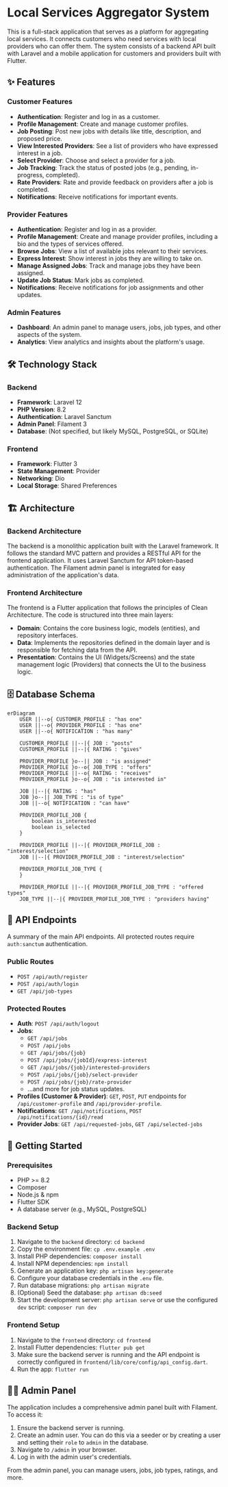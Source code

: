 # Local Services Aggregator System

This is a full-stack application that serves as a platform for aggregating local services. It connects customers who need services with local providers who can offer them. The system consists of a backend API built with Laravel and a mobile application for customers and providers built with Flutter.

## ✨ Features

### Customer Features
-   **Authentication**: Register and log in as a customer.
-   **Profile Management**: Create and manage customer profiles.
-   **Job Posting**: Post new jobs with details like title, description, and proposed price.
-   **View Interested Providers**: See a list of providers who have expressed interest in a job.
-   **Select Provider**: Choose and select a provider for a job.
-   **Job Tracking**: Track the status of posted jobs (e.g., pending, in-progress, completed).
-   **Rate Providers**: Rate and provide feedback on providers after a job is completed.
-   **Notifications**: Receive notifications for important events.

### Provider Features
-   **Authentication**: Register and log in as a provider.
-   **Profile Management**: Create and manage provider profiles, including a bio and the types of services offered.
-   **Browse Jobs**: View a list of available jobs relevant to their services.
-   **Express Interest**: Show interest in jobs they are willing to take on.
-   **Manage Assigned Jobs**: Track and manage jobs they have been assigned.
-   **Update Job Status**: Mark jobs as completed.
-   **Notifications**: Receive notifications for job assignments and other updates.

### Admin Features
-   **Dashboard**: An admin panel to manage users, jobs, job types, and other aspects of the system.
-   **Analytics**: View analytics and insights about the platform's usage.

## 🛠️ Technology Stack

### Backend
-   **Framework**: Laravel 12
-   **PHP Version**: 8.2
-   **Authentication**: Laravel Sanctum
-   **Admin Panel**: Filament 3
-   **Database**: (Not specified, but likely MySQL, PostgreSQL, or SQLite)

### Frontend
-   **Framework**: Flutter 3
-   **State Management**: Provider
-   **Networking**: Dio
-   **Local Storage**: Shared Preferences

## 🏗️ Architecture

### Backend Architecture
The backend is a monolithic application built with the Laravel framework. It follows the standard MVC pattern and provides a RESTful API for the frontend application. It uses Laravel Sanctum for API token-based authentication. The Filament admin panel is integrated for easy administration of the application's data.

### Frontend Architecture
The frontend is a Flutter application that follows the principles of Clean Architecture. The code is structured into three main layers:
-   **Domain**: Contains the core business logic, models (entities), and repository interfaces.
-   **Data**: Implements the repositories defined in the domain layer and is responsible for fetching data from the API.
-   **Presentation**: Contains the UI (Widgets/Screens) and the state management logic (Providers) that connects the UI to the business logic.

## 🗄️ Database Schema
```mermaid
erDiagram
    USER ||--o{ CUSTOMER_PROFILE : "has one"
    USER ||--o{ PROVIDER_PROFILE : "has one"
    USER ||--o{ NOTIFICATION : "has many"

    CUSTOMER_PROFILE ||--|{ JOB : "posts"
    CUSTOMER_PROFILE ||--|{ RATING : "gives"

    PROVIDER_PROFILE }o--|| JOB : "is assigned"
    PROVIDER_PROFILE }o--o{ JOB_TYPE : "offers"
    PROVIDER_PROFILE ||--o{ RATING : "receives"
    PROVIDER_PROFILE }o--o{ JOB : "is interested in"

    JOB ||--|{ RATING : "has"
    JOB }o--|| JOB_TYPE : "is of type"
    JOB ||--o{ NOTIFICATION : "can have"

    PROVIDER_PROFILE_JOB {
        boolean is_interested
        boolean is_selected
    }

    PROVIDER_PROFILE ||--|{ PROVIDER_PROFILE_JOB : "interest/selection"
    JOB ||--|{ PROVIDER_PROFILE_JOB : "interest/selection"

    PROVIDER_PROFILE_JOB_TYPE {
    }

    PROVIDER_PROFILE ||--|{ PROVIDER_PROFILE_JOB_TYPE : "offered types"
    JOB_TYPE ||--|{ PROVIDER_PROFILE_JOB_TYPE : "providers having"
```

## 🔌 API Endpoints

A summary of the main API endpoints. All protected routes require `auth:sanctum` authentication.

### Public Routes
-   `POST /api/auth/register`
-   `POST /api/auth/login`
-   `GET /api/job-types`

### Protected Routes
-   **Auth**: `POST /api/auth/logout`
-   **Jobs**:
    -   `GET /api/jobs`
    -   `POST /api/jobs`
    -   `GET /api/jobs/{job}`
    -   `POST /api/jobs/{jobId}/express-interest`
    -   `GET /api/jobs/{job}/interested-providers`
    -   `POST /api/jobs/{job}/select-provider`
    -   `POST /api/jobs/{job}/rate-provider`
    -   ...and more for job status updates.
-   **Profiles (Customer & Provider)**: `GET`, `POST`, `PUT` endpoints for `/api/customer-profile` and `/api/provider-profile`.
-   **Notifications**: `GET /api/notifications`, `POST /api/notifications/{id}/read`
-   **Provider Jobs**: `GET /api/requested-jobs`, `GET /api/selected-jobs`

## 🚀 Getting Started

### Prerequisites
-   PHP >= 8.2
-   Composer
-   Node.js & npm
-   Flutter SDK
-   A database server (e.g., MySQL, PostgreSQL)

### Backend Setup
1.  Navigate to the `backend` directory: `cd backend`
2.  Copy the environment file: `cp .env.example .env`
3.  Install PHP dependencies: `composer install`
4.  Install NPM dependencies: `npm install`
5.  Generate an application key: `php artisan key:generate`
6.  Configure your database credentials in the `.env` file.
7.  Run database migrations: `php artisan migrate`
8.  (Optional) Seed the database: `php artisan db:seed`
9.  Start the development server: `php artisan serve` or use the configured `dev` script: `composer run dev`

### Frontend Setup
1.  Navigate to the `frontend` directory: `cd frontend`
2.  Install Flutter dependencies: `flutter pub get`
3.  Make sure the backend server is running and the API endpoint is correctly configured in `frontend/lib/core/config/api_config.dart`.
4.  Run the app: `flutter run`

## 👨‍💻 Admin Panel
The application includes a comprehensive admin panel built with Filament. To access it:
1.  Ensure the backend server is running.
2.  Create an admin user. You can do this via a seeder or by creating a user and setting their `role` to `admin` in the database.
3.  Navigate to `/admin` in your browser.
4.  Log in with the admin user's credentials.

From the admin panel, you can manage users, jobs, job types, ratings, and more. 